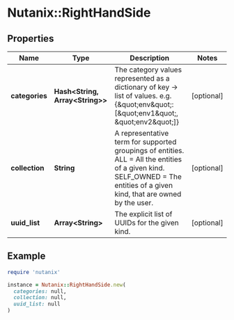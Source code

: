 # Nutanix::RightHandSide

## Properties

| Name | Type | Description | Notes |
| ---- | ---- | ----------- | ----- |
| **categories** | **Hash&lt;String, Array&lt;String&gt;&gt;** | The category values represented as a dictionary of key -&gt; list of values. e.g.{\&quot;env\&quot;:[\&quot;env1\&quot;, \&quot;env2\&quot;]}  | [optional] |
| **collection** | **String** | A representative term for supported groupings of entities. ALL &#x3D; All the entities of a given kind. SELF_OWNED &#x3D; The entities of a given kind, that are owned by the user.  | [optional] |
| **uuid_list** | **Array&lt;String&gt;** | The explicit list of UUIDs for the given kind. | [optional] |

## Example

```ruby
require 'nutanix'

instance = Nutanix::RightHandSide.new(
  categories: null,
  collection: null,
  uuid_list: null
)
```

